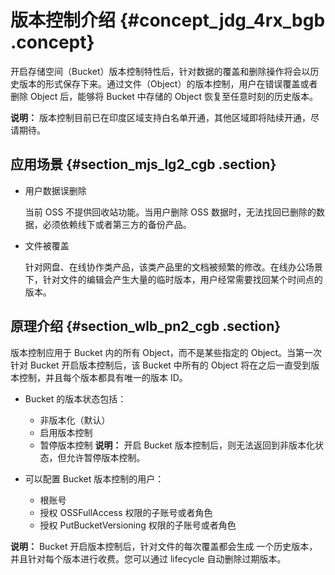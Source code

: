 # 版本控制介绍 {#concept_jdg_4rx_bgb .concept}

开启存储空间（Bucket）版本控制特性后，针对数据的覆盖和删除操作将会以历史版本的形式保存下来。通过文件（Object）的版本控制，用户在错误覆盖或者删除 Object 后，能够将 Bucket 中存储的 Object 恢复至任意时刻的历史版本。

**说明：** 版本控制目前已在印度区域支持白名单开通，其他区域即将陆续开通，尽请期待。

## 应用场景 {#section_mjs_lg2_cgb .section}

-   用户数据误删除

    当前 OSS 不提供回收站功能。当用户删除 OSS 数据时，无法找回已删除的数据，必须依赖线下或者第三方的备份产品。

-   文件被覆盖

    针对网盘、在线协作类产品，该类产品里的文档被频繁的修改。在线办公场景下，针对文件的编辑会产生大量的临时版本，用户经常需要找回某个时间点的版本。


## 原理介绍 {#section_wlb_pn2_cgb .section}

版本控制应用于 Bucket 内的所有 Object，而不是某些指定的 Object。当第一次针对 Bucket 开启版本控制后，该 Bucket 中所有的 Object 将在之后一直受到版本控制，并且每个版本都具有唯一的版本 ID。

-   Bucket 的版本状态包括：

    -   非版本化（默认）
    -   启用版本控制
    -   暂停版本控制
    **说明：** 开启 Bucket 版本控制后，则无法返回到非版本化状态，但允许暂停版本控制。

-   可以配置 Bucket 版本控制的用户：
    -   根账号
    -   授权 OSSFullAccess 权限的子账号或者角色
    -   授权 PutBucketVersioning 权限的子账号或者角色

**说明：** Bucket 开启版本控制后，针对文件的每次覆盖都会生成 一个历史版本，并且针对每个版本进行收费。您可以通过 lifecycle 自动删除过期版本。


